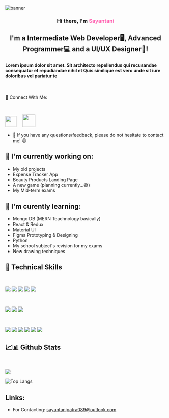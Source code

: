 ![banner](https://miro.medium.com/max/1400/0*JkWEo400nDymhtnl)

### <p style="text-align: center;"> Hi there, I'm <span style="color: hotpink; font-weight: bold">Sayantani</span></p>

## <p style="text-align: center">I'm a Intermediate Web Developer🖥, Advanced Programmer💻 and a UI/UX Designer🎨!</p>

#### Lorem ipsum dolor sit amet. Sit architecto repellendus qui recusandae consequatur et repudiandae nihil et Quis similique est vero unde sit iure doloribus vel pariatur te

<br/>

🤝 Connect With Me:

<br>

<img src="https://th.bing.com/th/id/R.c5ddecc677d10dd4ae1a9216bf75dff7?rik=6nNaZIUE7nrPJg&riu=http%3a%2f%2fpluspng.com%2fimg-png%2finstagram-png-instagram-png-icon-1024.png&ehk=g%2ffN9f%2bnGvDVPmZQMVTHWRh5%2bvzaZK5iHv1a%2bcmGVkg%3d&risl=&pid=ImgRaw&r=0" style="width: 35px; padding-right: 15px"></img>
<img src="https://cdn.freelogovectors.net/wp-content/uploads/2020/10/gmail_logo_icon.png" style="width: 40px; padding-right: 10px"></img>

- 📧 If you have any questions/feedback, please do not hesitate to contact me! 😊

## 🔭 I'm currently working on:
- My old projects
- Expense Tracker App
- Beauty Products Landing Page
- A new game (planning currently...😅)
- My Mid-term exams

## 🌱 I'm curently learning:
- Mongo DB (MERN Teachnology basically)
- React & Redux
- Material UI
- Figma Prototyping & Designing
- Python
- My school subject's revision for my exams
- New drawing techniques

## 💼 Technical Skills

<br/>

![](https://img.shields.io/badge/Code-React-informational?style=flat&logo=react&color=61DAFB)
![](https://img.shields.io/badge/Code-JavaScript-informational?style=flat&logo=javascript&color=yellow)
![](https://img.shields.io/badge/Code-Python-informational?style=flat&logo=python&color=darkblue)
![](https://img.shields.io/badge/Code-HTML5-informational?style=flat&logo=html5&color=orangered)
![](https://img.shields.io/badge/Code-Typescript-informational?style=flat&logo=typescript&color=blue)

<br/>

![](https://img.shields.io/badge/Style-Bootstrap-informational?style=flat&logo=bootstrap&color=blueviolet)
![](https://img.shields.io/badge/Style-SCSS/SASS-informational?style=flat&logo=sass&color=hotpink)
![](https://img.shields.io/badge/Style-styledcomponents-informational?style=flat&logo=styledcomponents&color=pink)

<br/>

![](https://img.shields.io/badge/Tools-Figma-informational?style=flat&logo=figma&color=orange)
![](https://img.shields.io/badge/Tools-Netlify-informational?style=flat&logo=netlify&color=seagreen)
![](https://img.shields.io/badge/Tools-Git-informational?style=flat&logo=git&color=darkorange)
![](https://img.shields.io/badge/Tools-Github-informational?style=flat&logo=github&color=black)
![](https://img.shields.io/badge/Tools-NPM-informational?style=flat&logo=npm&color=red)
![](https://img.shields.io/badge/Tools-Yarn-informational?style=flat&logo=yarn&color=blue)

## 📈📊 Github Stats

<br/>

![](https://github-readme-stats.vercel.app/api?username=iamsayantanipatra&show_icons=true&theme=tokyonight)

![Top Langs](https://github-readme-stats.vercel.app/api/top-langs/?username=iamsayantanipatra&layout=compact)

## Links:

- For Contacting: sayantanipatra089@outlook.com

